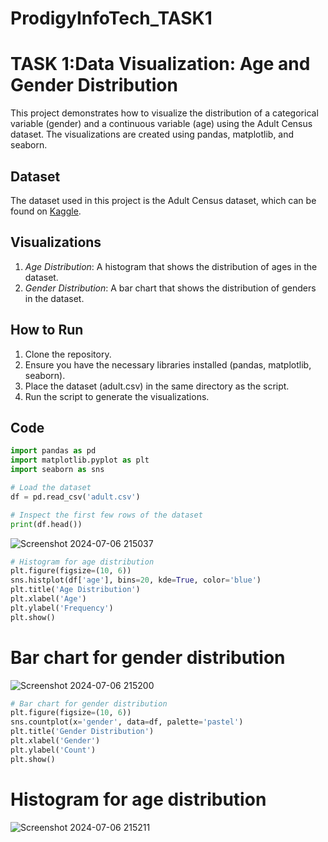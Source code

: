 # ProdigyInfoTech_TASK1
# TASK 1:Data Visualization: Age and Gender Distribution


This project demonstrates how to visualize the distribution of a categorical variable (gender) and a continuous variable (age) using the Adult Census dataset. The visualizations are created using pandas, matplotlib, and seaborn.

## Dataset

The dataset used in this project is the Adult Census dataset, which can be found on [Kaggle](https://www.kaggle.com/uciml/adult-census-income).

## Visualizations

1. *Age Distribution*: A histogram that shows the distribution of ages in the dataset.
2. *Gender Distribution*: A bar chart that shows the distribution of genders in the dataset.

## How to Run

1. Clone the repository.
2. Ensure you have the necessary libraries installed (pandas, matplotlib, seaborn).
3. Place the dataset (adult.csv) in the same directory as the script.
4. Run the script to generate the visualizations.

## Code

```python
import pandas as pd
import matplotlib.pyplot as plt
import seaborn as sns

# Load the dataset
df = pd.read_csv('adult.csv')

# Inspect the first few rows of the dataset
print(df.head())
```

![Screenshot 2024-07-06 215037](https://github.com/PendemLikhitha/PRODIGY_DS_01/assets/159911587/8e333156-5954-43e2-bd31-e6165d8edcfe)


```python
# Histogram for age distribution
plt.figure(figsize=(10, 6))
sns.histplot(df['age'], bins=20, kde=True, color='blue')
plt.title('Age Distribution')
plt.xlabel('Age')
plt.ylabel('Frequency')
plt.show()
```

# Bar chart for gender distribution
![Screenshot 2024-07-06 215200](https://github.com/PendemLikhitha/PRODIGY_DS_01/assets/159911587/7f3d27d0-3d31-4e7c-99c6-fc6f2853d5b2)



```python
# Bar chart for gender distribution
plt.figure(figsize=(10, 6))
sns.countplot(x='gender', data=df, palette='pastel')
plt.title('Gender Distribution')
plt.xlabel('Gender')
plt.ylabel('Count')
plt.show()
```
# Histogram for age distribution
![Screenshot 2024-07-06 215211](https://github.com/PendemLikhitha/PRODIGY_DS_01/assets/159911587/c05c142c-1ec4-4f66-bdd7-919a1fb80620)

